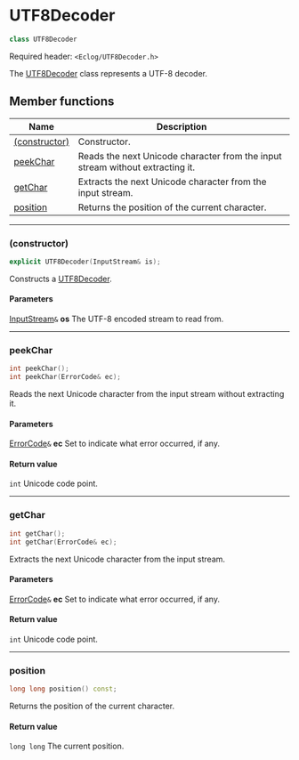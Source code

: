 # UTF8Decoder

```c++
class UTF8Decoder
```

Required header: `<Eclog/UTF8Decoder.h>`

The [UTF8Decoder](UTF8Decoder.md) class represents a UTF-8 decoder.

## Member functions

| Name | Description |
| ---- | ---- |
| [(constructor)](#constructor) | Constructor. |
| [peekChar](#peekchar) | Reads the next Unicode character from the input stream without extracting it. |
| [getChar](#getchar) | Extracts the next Unicode character from the input stream. |
| [position](#position) | Returns the position of the current character. |

* * *

### (constructor)

```c++
explicit UTF8Decoder(InputStream& is);
```

Constructs a [UTF8Decoder](UTF8Decoder.md).

#### Parameters

[InputStream](InputStream.md)`&` **os** The UTF-8 encoded stream to read from.

* * *

### peekChar

```c++
int peekChar();
int peekChar(ErrorCode& ec);
```

Reads the next Unicode character from the input stream without extracting it.

#### Parameters

[ErrorCode](ErrorCode.md)`&` **ec** Set to indicate what error occurred, if any.

#### Return value

`int` Unicode code point.

* * *

### getChar

```c++
int getChar();
int getChar(ErrorCode& ec);
```

Extracts the next Unicode character from the input stream.

#### Parameters

[ErrorCode](ErrorCode.md)`&` **ec** Set to indicate what error occurred, if any.

#### Return value

`int` Unicode code point.

* * *

### position

```c++
long long position() const;
```

Returns the position of the current character.

#### Return value

`long long` The current position.

